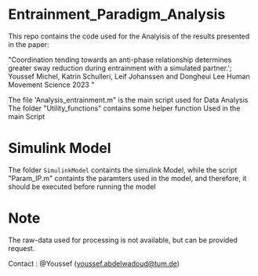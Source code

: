 # Entrainment_Paradigm_Analysis

This repo contains the code used for the Analyisis of the results presented in the paper: 

"Coordination tending towards an anti-phase relationship determines greater sway reduction during entrainment with a   simulated  partner.'; Youssef Michel, Katrin Schulleri, Leif Johanssen and Dongheui Lee Human Movement Science 2023 " 

The file 'Analysis_entrainment.m" is the main script used for Data Analysis 
The folder "Utility_functions" contains some helper function Used in the main Script 

# Simulink Model 

The folder `SimulinkModel` containts the simulink Model, while the script "Param_IP.m" containts the paramters used in the model, and therefore, it should be executed before running the model 

# Note

The raw-data used for processing is not available, but can be provided request. 

Contact : @Youssef (youssef.abdelwadoud@tum.de) 


                                            
